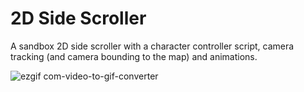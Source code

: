 # 2D Side Scroller

A sandbox 2D side scroller with a character controller script, camera tracking (and camera bounding to the map) and animations.

![ezgif com-video-to-gif-converter](https://github.com/user-attachments/assets/10cf7866-a00a-439c-8e4b-11e59993e912)
